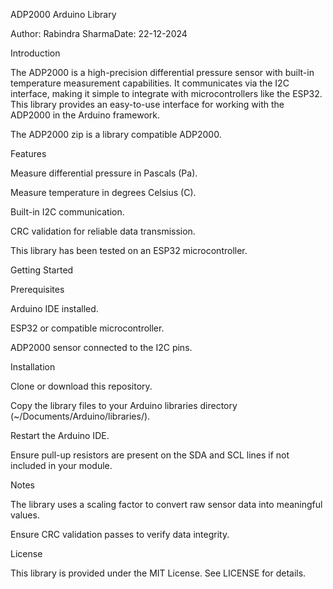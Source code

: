 ADP2000 Arduino Library

Author: Rabindra SharmaDate: 22-12-2024

Introduction

The ADP2000 is a high-precision differential pressure sensor with built-in temperature measurement capabilities. It communicates via the I2C interface, making it simple to integrate with microcontrollers like the ESP32. This library provides an easy-to-use interface for working with the ADP2000 in the Arduino framework.

The ADP2000 zip is a library compatible ADP2000.

Features

Measure differential pressure in Pascals (Pa).

Measure temperature in degrees Celsius (C).

Built-in I2C communication.

CRC validation for reliable data transmission.

This library has been tested on an ESP32 microcontroller.

Getting Started

Prerequisites

Arduino IDE installed.

ESP32 or compatible microcontroller.

ADP2000 sensor connected to the I2C pins.

Installation

Clone or download this repository.

Copy the library files to your Arduino libraries directory (~/Documents/Arduino/libraries/).

Restart the Arduino IDE.

Ensure pull-up resistors are present on the SDA and SCL lines if not included in your module.


Notes

The library uses a scaling factor to convert raw sensor data into meaningful values.

Ensure CRC validation passes to verify data integrity.

License

This library is provided under the MIT License. See LICENSE for details.

